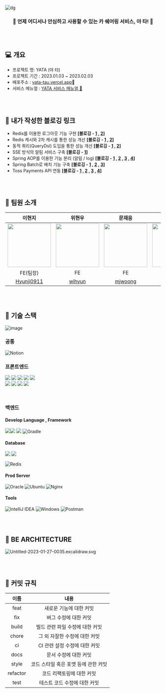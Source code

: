 ![dg](https://user-images.githubusercontent.com/110887604/214875212-f4280b42-1149-46db-a58b-f9371c9c5f6a.PNG)


<h3 align='center'>🚖 언제 어디서나 안심하고 사용할 수 있는 카 쉐어링 서비스, 야 타! 🚖 </h3>

<br><br>

## 💻 개요
- 프로젝트 명: YATA (야 타)
- 프로젝트 기간 : 2023.01.03 ~ 2023.02.03
- 배포주소 : [yata-tau.vercel.app](https://yata-tau.vercel.app/)🚀 <br>
- 서비스 메뉴얼 : [YATA 서비스 매뉴얼 🚀](https://relieved-carol-b8a.notion.site/YA-TA-eae22ece7db14bd5859b9bda653a32e5?pvs=4)

<br><br>
## 🔗 내가 작성한 블로깅 링크
- Redis를 이용한 로그아웃 기능 구현 **[블로깅 - [1](https://velog.io/@wnguswn7/Redis%EB%9E%80-%EB%AC%B4%EC%97%87%EC%9D%BC%EA%B9%8C-Redis%EC%9D%98-%ED%8A%B9%EC%A7%95%EA%B3%BC-%EC%82%AC%EC%9A%A9-%EC%8B%9C-%EC%A3%BC%EC%9D%98%EC%A0%90) , [2](https://velog.io/@wnguswn7/Project-Redis%EB%A1%9C-%EB%A1%9C%EA%B7%B8%EC%95%84%EC%9B%83-%EA%B8%B0%EB%8A%A5-%EA%B5%AC%ED%98%84%ED%95%98%EA%B8%B0)]**
- Redis 캐시와 2차 캐시를 통한 성능 개선 **[블로깅 - [1](https://velog.io/@wnguswn7/Project-%ED%94%84%EB%A1%9C%EC%A0%9D%ED%8A%B8%EC%97%90%EC%84%9C%EC%9D%98-2%EC%B0%A8-%EC%BA%90%EC%8B%9C-%EB%8F%84%EC%9E%85-%EC%A0%84%ED%9B%84-%EB%B9%84%EA%B5%90) , [2](https://velog.io/@wnguswn7/Hibernate-ehcache%EB%A5%BC-%EC%9D%B4%EC%9A%A9%ED%95%9C-%EC%BA%90%EC%8B%B1)]**
- 동적 쿼리(QueryDsl) 도입을 통한 성능 개선 **[블로깅 -  [1](https://velog.io/@wnguswn7/QueryDsl%EC%9D%98-%EC%82%AC%EC%9A%A9%EA%B3%BC-%ED%94%84%EB%A1%9C%EC%A0%9D%ED%8A%B8%EC%97%90-%EC%A0%81%EC%9A%A9%ED%95%98%EA%B8%B0) , [2](https://velog.io/@wnguswn7/Project-fetchJoin%EC%9C%BC%EB%A1%9C-JPA-N1-%EB%AC%B8%EC%A0%9C-%ED%95%B4%EA%B2%B0%ED%95%98%EA%B8%B0)]**
- SSE 방식의 알림 서비스 구축 **[블로깅 -  [1](https://velog.io/@wnguswn7/Project-SseEmitter%EB%A1%9C-%EC%95%8C%EB%A6%BC-%EA%B8%B0%EB%8A%A5-%EA%B5%AC%ED%98%84%ED%95%98%EA%B8%B0)]**
- Spring AOP를 이용한 기능 분리 (알림 / log) **[블로깅 - [1](https://velog.io/@wnguswn7/Spring-AOPAspect-Oriented-Programming%EB%9E%80) , [2](https://velog.io/@wnguswn7/Spring-AOPAspect-Oriented-Programming-%EC%9A%A9%EC%96%B4-%EC%A0%95%EB%A6%AC) , [3](https://velog.io/@wnguswn7/Project-Custom-Annotaiton%EC%9D%84-%EC%9D%B4%EC%9A%A9%ED%95%98%EC%97%AC-Spring-AOP-%ED%94%84%EB%A1%9C%EC%A0%9D%ED%8A%B8%EC%97%90-%EC%A0%81%EC%9A%A9%ED%95%98%EA%B8%B0) , [4](https://velog.io/@wnguswn7/Project-Spring-AOP%EB%A1%9C-%EB%A1%9C%EA%B7%B8-%EC%95%8C%EB%A6%BC-%EA%B8%B0%EB%8A%A5-%EA%B5%AC%ED%98%84%ED%95%98%EA%B8%B0)]**
- Spring Batch로 배치 기능 구축 **[블로깅 - [1](https://velog.io/@wnguswn7/%EC%8A%A4%ED%94%84%EB%A7%81-%EB%B0%B0%EC%B9%98Spring-batch%EB%9E%80) , [2](https://velog.io/@wnguswn7/Tasklet-vs-Chunk-%EB%B9%84%EA%B5%90%EC%99%80-%EC%B2%98%EB%A6%AC-%ED%85%8C%EC%8A%A4%ED%8A%B8) , [3](https://velog.io/@wnguswn7/Project-%ED%94%84%EB%A1%9C%EC%A0%9D%ED%8A%B8%EC%97%90-Spring-Batch-%EC%A0%81%EC%9A%A9%ED%95%98%EA%B8%B0)]**
- Toss Payments API 연동 **[블로깅 - [1](https://velog.io/@wnguswn7/%ED%86%A0%EC%8A%A4%ED%8E%98%EC%9D%B4%EB%A8%BC%EC%B8%A0-%EC%97%B0%EB%8F%99%ED%95%98%EA%B8%B0-1-%EA%B2%B0%EC%A0%9C-%ED%9D%90%EB%A6%84) , [2](https://velog.io/@wnguswn7/%ED%86%A0%EC%8A%A4%ED%8E%98%EC%9D%B4%EB%A8%BC%EC%B8%A0-%EC%97%B0%EB%8F%99%ED%95%98%EA%B8%B0-2-%EA%B2%B0%EC%A0%9C-%EC%9A%94%EC%B2%AD) , [3](https://velog.io/@wnguswn7/%ED%86%A0%EC%8A%A4%ED%8E%98%EC%9D%B4%EB%A8%BC%EC%B8%A0-%EC%97%B0%EB%8F%99%ED%95%98%EA%B8%B0-3-%EA%B2%B0%EC%A0%9C-%EC%84%B1%EA%B3%B5%EC%8B%A4%ED%8C%A8) , [4](https://velog.io/@wnguswn7/%ED%86%A0%EC%8A%A4%ED%8E%98%EC%9D%B4%EB%A8%BC%EC%B8%A0-%EC%97%B0%EB%8F%99%ED%95%98%EA%B8%B0-4-%EA%B2%B0%EC%A0%9C-%EC%B7%A8%EC%86%8C-%EA%B2%B0%EC%A0%9C-%EB%82%B4%EC%97%AD-%EC%A1%B0%ED%9A%8C)]**

<br><br>

## 📌 팀원 소개

|이현지|위현우|문재웅|주현주|유형찬|김채은|
|:--:|:--:|:--:|:--:|:--:|:--:|
|<img width="140px" height="140px" src="https://user-images.githubusercontent.com/111180375/216278892-e772974b-31a3-4ba2-9506-a5f660f96036.png">|<img width="140px" height="140px" src="https://user-images.githubusercontent.com/111180375/216279794-f6e3bcb3-751f-4fb4-9689-50bf9b8d85f8.png">|<img  width="140px" height="140px" src="https://user-images.githubusercontent.com/111180375/216280229-a0c7ac13-e8f5-422f-be97-ea374ffa6ff3.jpeg">|<img width="140px" height="140px" src="https://github.com/Joo614/Yata-Project/assets/110887604/04efbd04-8dc8-4571-8caa-f76e57495eaf">|<img width="140px" height="140px" src="https://user-images.githubusercontent.com/111180375/216280452-6d8541e2-989a-4aea-94ad-c1eec727c56b.jpeg">|<img width="140px" height="140px" src="https://user-images.githubusercontent.com/111180375/216280855-59c341b3-2767-4dbb-b5e3-1800e9e436e5.jpeg">|
|FE(팀장)|FE|FE|BE|BE|BE|
|[Hyunji0911](https://github.com/Hyunji0911)|[wihyun](https://github.com/wihyun)|[mjwoong](https://github.com/mjwoong)|[Joo614](https://github.com/Joo614)|[gudcks0305](https://github.com/gudcks0305)|[Chaeeunm](https://github.com/Chaeeunm)|

<br><br>

## 📌 기술 스택
![image](https://user-images.githubusercontent.com/110887604/216774612-861d41b0-753d-46be-a60f-67fdc261b3fb.png)
### 공통
![Notion](https://img.shields.io/badge/Notion-%23000000.svg?style=for-the-badge&logo=notion&logoColor=white)
### 프론트엔드
<img src="https://img.shields.io/badge/html5-E34F26?style=for-the-badge&logo=html5&logoColor=white"> <img src="https://img.shields.io/badge/css-1572B6?style=for-the-badge&logo=css3&logoColor=white"> <img src="https://img.shields.io/badge/javascript-F7DF1E?style=for-the-badge&logo=javascript&logoColor=black"> <img src="https://img.shields.io/badge/react-61DAFB?style=for-the-badge&logo=react&logoColor=black"> <img src="https://img.shields.io/badge/styledcomponents-DB7093?style=for-the-badge&logoColor=black"> <br> <img src="https://img.shields.io/badge/Axios-181717?style=for-the-badge&logo=Axios&logoColor=white"> <img src="https://img.shields.io/badge/Redux Toolkit-764ABC?style=for-the-badge&logo=Redux&logoColor=white"> <img src="https://img.shields.io/badge/React Router-CA4245?style=for-the-badge&logo=ReactRouter&logoColor=white"/> <img src="https://img.shields.io/badge/npm-CB3837?style=for-the-badge&logo=npm&logoColor=white">

<br>
  
### 백엔드
#### Develop Language , Framework
<img src="https://img.shields.io/badge/Spring-6DB33F?style=for-the-badge&logo=Spring&logoColor=green"><img src="https://img.shields.io/badge/Spring Boot-6DB33F?style=for-the-badge&logo=Spring Boot&logoColor=yellow">
<img src="https://img.shields.io/badge/Java-007396?style=for-the-badge&logo=Java&logoColor=white">
![Gradle](https://img.shields.io/badge/Gradle-02303A.svg?style=for-the-badge&logo=Gradle&logoColor=white)
#### Database
<img src="https://img.shields.io/badge/MySQL-4479A1?style=for-the-badge&logo=MySQL&logoColor=white">
<img src="https://img.shields.io/badge/Amazon S3-569A31?style=for-the-badge&logo=Amazon S3&logoColor=white">

![Redis](https://img.shields.io/badge/redis-%23DD0031.svg?style=for-the-badge&logo=redis&logoColor=white)
#### Prod Server
![Oracle](https://img.shields.io/badge/Oracle-F80000?style=for-the-badge&logo=oracle&logoColor=white)
![Ubuntu](https://img.shields.io/badge/Ubuntu-E95420?style=for-the-badge&logo=ubuntu&logoColor=white)
![Nginx](https://img.shields.io/badge/nginx-%23009639.svg?style=for-the-badge&logo=nginx&logoColor=white)
#### Tools
![IntelliJ IDEA](https://img.shields.io/badge/IntelliJIDEA-000000.svg?style=for-the-badge&logo=intellij-idea&logoColor=white)
![Windows](https://img.shields.io/badge/Windows-0078D6?style=for-the-badge&logo=windows&logoColor=white)
![Postman](https://img.shields.io/badge/Postman-FF6C37?style=for-the-badge&logo=postman&logoColor=white)

<br><br>
## 📌 BE ARCHITECTURE
![Untitled-2023-01-27-0035.excalidraw.svg](readME_Images%2FUntitled-2023-01-27-0035.excalidraw.svg)

<br><br>

## 📌 커밋 규칙
|이름|내용|
|:--:|:--:|
|feat| 새로운 기능에 대한 커밋|
|fix| 버그 수정에 대한 커밋|
|build| 빌드 관련 파일 수정에 대한 커밋|
|chore| 그 외 자잘한 수정에 대한 커밋|
|ci| CI 관련 설정 수정에 대한 커밋|
|docs| 문서 수정에 대한 커밋|
|style|  코드 스타일 혹은 포맷 등에 관한 커밋|
|refactor| 코드 리팩토링에 대한 커밋|
|test| 테스트 코드 수정에 대한 커밋|

